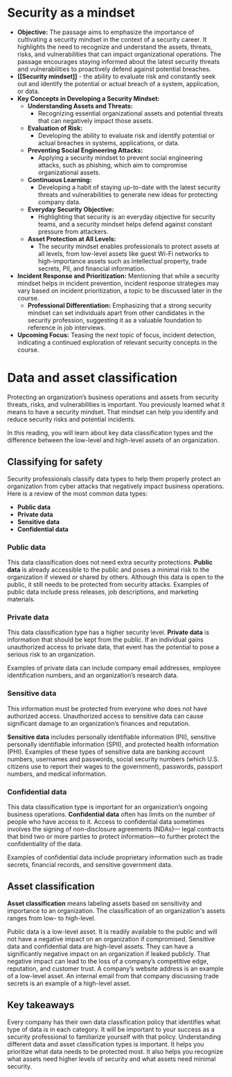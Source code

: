 # Security as a mindset

- **Objective:** The passage aims to emphasize the importance of cultivating a security mindset in the context of a security career. It highlights the need to recognize and understand the assets, threats, risks, and vulnerabilities that can impact organizational operations. The passage encourages staying informed about the latest security threats and vulnerabilities to proactively defend against potential breaches.
- **[[Security mindset]]** - the ability to evaluate risk and constantly seek out and identify the potential or actual breach of a system, application, or data.
- **Key Concepts in Developing a Security Mindset:**
	- **Understanding Assets and Threats:**
		- Recognizing essential organizational assets and potential threats that can negatively impact those assets.
	- **Evaluation of Risk:**
		- Developing the ability to evaluate risk and identify potential or actual breaches in systems, applications, or data.
	- **Preventing Social Engineering Attacks:**
		- Applying a security mindset to prevent social engineering attacks, such as phishing, which aim to compromise organizational assets.
	- **Continuous Learning:**
		- Developing a habit of staying up-to-date with the latest security threats and vulnerabilities to generate new ideas for protecting company data.
	- **Everyday Security Objective:**
		- Highlighting that security is an everyday objective for security teams, and a security mindset helps defend against constant pressure from attackers.
	- **Asset Protection at All Levels:**
		- The security mindset enables professionals to protect assets at all levels, from low-level assets like guest Wi-Fi networks to high-importance assets such as intellectual property, trade secrets, PII, and financial information.
- **Incident Response and Prioritization:** Mentioning that while a security mindset helps in incident prevention, incident response strategies may vary based on incident prioritization, a topic to be discussed later in the course.
	- **Professional Differentiation:** Emphasizing that a strong security mindset can set individuals apart from other candidates in the security profession, suggesting it as a valuable foundation to reference in job interviews.
- **Upcoming Focus:** Teasing the next topic of focus, incident detection, indicating a continued exploration of relevant security concepts in the course.

# Data and asset classification

Protecting an organization’s business operations and assets from security threats, risks, and vulnerabilities is important. You previously learned what it means to have a security mindset. That mindset can help you identify and reduce security risks and potential incidents.

In this reading, you will learn about key data classification types and the difference between the low-level and high-level assets of an organization.

## Classifying for safety

Security professionals classify data types to help them properly protect an organization from cyber attacks that negatively impact business operations. Here is a review of the most common data types:

- **Public data**
- **Private data**
- **Sensitive data**
- **Confidential data**

### Public data

This data classification does not need extra security protections. **Public data** is already accessible to the public and poses a minimal risk to the organization if viewed or shared by others. Although this data is open to the public, it still needs to be protected from security attacks. Examples of public data include press releases, job descriptions, and marketing materials.

### Private data

This data classification type has a higher security level. **Private data** is information that should be kept from the public. If an individual gains unauthorized access to private data, that event has the potential to pose a serious risk to an organization. 

Examples of private data can include company email addresses, employee identification numbers, and an organization’s research data. 

### Sensitive data

This information must be protected from everyone who does not have authorized access. Unauthorized access to sensitive data can cause significant damage to an organization’s finances and reputation. 

**Sensitive data** includes personally identifiable information (PII), sensitive personally identifiable information (SPII), and protected health information (PHI). Examples of these types of sensitive data are banking account numbers, usernames and passwords, social security numbers (which U.S. citizens use to report their wages to the government), passwords, passport numbers, and medical information. 

### Confidential data

This data classification type is important for an organization’s ongoing business operations. **Confidential data** often has limits on the number of people who have access to it. Access to confidential data sometimes involves the signing of non-disclosure agreements (NDAs)— legal contracts that bind two or more parties to protect information—to further protect the confidentiality of the data. 

Examples of confidential data include proprietary information such as trade secrets, financial records, and sensitive government data.

## Asset classification

**Asset classification** means labeling assets based on sensitivity and importance to an organization. The classification of an organization's assets ranges from low- to high-level. 

Public data is a low-level asset. It is readily available to the public and will not have a negative impact on an organization if compromised. Sensitive data and confidential data are high-level assets. They can have a significantly negative impact on an organization if leaked publicly. That negative impact can lead to the loss of a company’s competitive edge, reputation, and customer trust. A company’s website address is an example of a low-level asset. An internal email from that company discussing trade secrets is an example of a high-level asset. 

## Key takeaways

Every company has their own data classification policy that identifies what type of data is in each category. It will be important to your success as a security professional to familiarize yourself with that policy. Understanding different data and asset classification types is important. It helps you prioritize what data needs to be protected most. It also helps you recognize what assets need higher levels of security and what assets need minimal security.